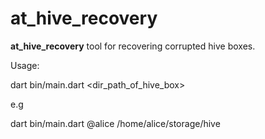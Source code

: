 # at_hive_recovery #

**at_hive_recovery** tool for recovering corrupted hive boxes.

Usage:

dart bin/main.dart <atsign> <dir_path_of_hive_box>

e.g 

dart bin/main.dart @alice /home/alice/storage/hive